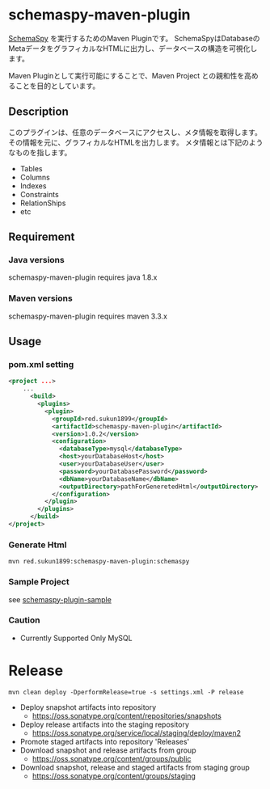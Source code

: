 # schemaspy-maven-plugin

[SchemaSpy](http://schemaspy.sourceforge.net/) を実行するためのMaven Pluginです。
SchemaSpyはDatabaseのMetaデータをグラフィカルなHTMLに出力し、データベースの構造を可視化します。

Maven Pluginとして実行可能にすることで、Maven Project との親和性を高めることを目的としています。

## Description

このプラグインは、任意のデータベースにアクセスし、メタ情報を取得します。
その情報を元に、グラフィカルなHTMLを出力します。
メタ情報とは下記のようなものを指します。

- Tables
- Columns
- Indexes
- Constraints
- RelationShips
- etc

## Requirement

### Java versions

schemaspy-maven-plugin requires java 1.8.x

### Maven versions

schemaspy-maven-plugin requires maven 3.3.x

## Usage

### pom.xml setting

```xml
<project ...>
    ...
      <build>
        <plugins>
          <plugin>
            <groupId>red.sukun1899</groupId>
            <artifactId>schemaspy-maven-plugin</artifactId>
            <version>1.0.2</version>
            <configuration>
              <databaseType>mysql</databaseType>
              <host>yourDatabaseHost</host>
              <user>yourDatabaseUser</user>
              <password>yourDatabasePassword</password>
              <dbName>yourDatabaseName</dbName>
              <outputDirectory>pathForGeneretedHtml</outputDirectory>
            </configuration>
          </plugin>
        </plugins>
      </build>
</project>
```

### Generate Html

```
mvn red.sukun1899:schemaspy-maven-plugin:schemaspy
```

### Sample Project

see [schemaspy-plugin-sample](https://github.com/su-kun1899/schemaspy-plugin-sample)

### Caution

- Currently Supported Only MySQL

# Release

```
mvn clean deploy -DperformRelease=true -s settings.xml -P release
```

- Deploy snapshot artifacts into repository
  - https://oss.sonatype.org/content/repositories/snapshots
- Deploy release artifacts into the staging repository
  - https://oss.sonatype.org/service/local/staging/deploy/maven2
- Promote staged artifacts into repository 'Releases'
- Download snapshot and release artifacts from group 
  - https://oss.sonatype.org/content/groups/public
- Download snapshot, release and staged artifacts from staging group  
  - https://oss.sonatype.org/content/groups/staging